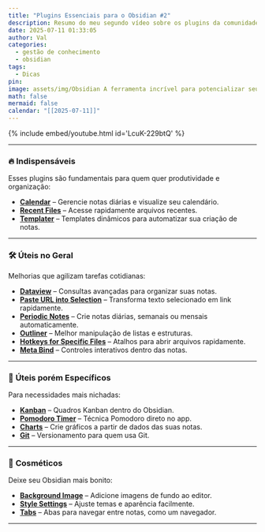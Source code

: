 ```yaml
---
title: "Plugins Essenciais para o Obsidian #2"
description: Resumo do meu segundo vídeo sobre os plugins da comunidade de Obsidian (Organize, Automatize e Personalize)
date: 2025-07-11 01:33:05
author: Val
categories:
  - gestão de conhecimento
  - obsidian
tags:
  - Dicas
pin: 
image: assets/img/Obsidian A ferramenta incrível para potencializar seus estudos!.png
math: false
mermaid: false
calendar: "[[2025-07-11]]"
---
```


{% include embed/youtube.html id='LcuK-229btQ' %}

---

### 🔥 **Indispensáveis**  
Esses plugins são fundamentais para quem quer produtividade e organização:  
- **[Calendar](https://github.com/liamcain/obsidian-calendar-plugin)** – Gerencie notas diárias e visualize seu calendário.  
- **[Recent Files](https://github.com/tgrosinger/recent-files-obsidian)** – Acesse rapidamente arquivos recentes.  
- **[Templater](https://github.com/chhoumann/quickadd)** – Templates dinâmicos para automatizar sua criação de notas.  

---

### 🛠️ **Úteis no Geral**  
Melhorias que agilizam tarefas cotidianas:  
- **[Dataview](https://github.com/blacksmithgu/obsidian-dataview)** – Consultas avançadas para organizar suas notas.  
- **[Paste URL into Selection](https://github.com/denolehov/obsidian-url-into-selection)** – Transforma texto selecionado em link rapidamente.  
- **[Periodic Notes](https://github.com/liamcain/obsidian-periodic-notes)** – Crie notas diárias, semanais ou mensais automaticamente.  
- **[Outliner](https://github.com/vslinko/obsidian-outliner)** – Melhor manipulação de listas e estruturas.  
- **[Hotkeys for Specific Files](https://github.com/Vinzent03/obsidian-hotkeys-for-specific-files)** – Atalhos para abrir arquivos rapidamente.  
- **[Meta Bind](https://github.com/mProjectsCode/obsidian-meta-bind-plugin)** – Controles interativos dentro das notas.  

---

### 🎯 **Úteis porém Específicos**  
Para necessidades mais nichadas:  
- **[Kanban](https://github.com/mgmeyers/obsidian-kanban)** – Quadros Kanban dentro do Obsidian.  
- **[Pomodoro Timer](https://github.com/eatgrass/obsidian-pomodoro-timer)** – Técnica Pomodoro direto no app.  
- **[Charts](https://github.com/phibr0/obsidian-charts)** – Crie gráficos a partir de dados das suas notas.  
- **[Git](https://github.com/Vinzent03/obsidian-git)** – Versionamento para quem usa Git.  

---

### 🎨 **Cosméticos**  
Deixe seu Obsidian mais bonito:  
- **[Background Image](https://github.com/shmolf/obsidian-editor-background)** – Adicione imagens de fundo ao editor.  
- **[Style Settings](https://github.com/mgmeyers/obsidian-style-settings)** – Ajuste temas e aparência facilmente.  
- **[Tabs](https://github.com/xhuajin/obsidian-tabs)** – Abas para navegar entre notas, como um navegador.  

---









